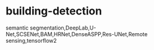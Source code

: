 # building-detection
semantic segmentation,DeepLab,U-Net,SCSENet,BAM,HRNet,DenseASPP,Res-UNet,Remote sensing,tensorflow2
